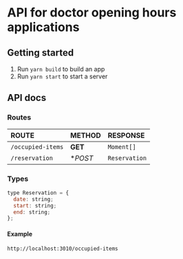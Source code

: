 # API for doctor opening hours applications

## Getting started
1. Run `yarn build` to build an app
2. Run `yarn start` to start a server

## API docs

### Routes

| ROUTE | METHOD | RESPONSE
|:-------------|:-------------|:-------------|
| `/occupied-items` | **GET** | `Moment[]` |
| `/reservation` | **POST* | `Reservation` |

### Types
```javascript
type Reservation = {
  date: string;
  start: string;
  end: string;
};
```

#### Example
`http://localhost:3010/occupied-items`
